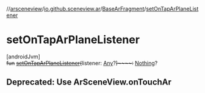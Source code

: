 //[arsceneview](../../../index.md)/[io.github.sceneview.ar](../index.md)/[BaseArFragment](index.md)/[setOnTapArPlaneListener](set-on-tap-ar-plane-listener.md)

# setOnTapArPlaneListener

[androidJvm]\
~~fun~~ [~~setOnTapArPlaneListener~~](set-on-tap-ar-plane-listener.md)~~(~~listener: [Any](https://kotlinlang.org/api/latest/jvm/stdlib/kotlin/-any/index.html)?~~)~~~~:~~ [Nothing](https://kotlinlang.org/api/latest/jvm/stdlib/kotlin/-nothing/index.html)?

##  Deprecated: Use ArSceneView.onTouchAr
